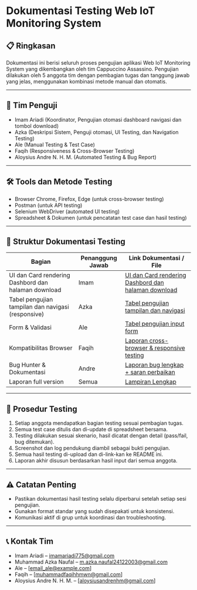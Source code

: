# Dokumentasi Testing Web IoT Monitoring System

## 📋 Ringkasan
Dokumentasi ini berisi seluruh proses pengujian aplikasi Web IoT Monitoring System yang dikembangkan oleh tim Cappuccino Assassino. Pengujian dilakukan oleh 5 anggota tim dengan pembagian tugas dan tanggung jawab yang jelas, menggunakan kombinasi metode manual dan otomatis.

---

## 📌 Tim Penguji  
- Imam Ariadi (Koordinator, Pengujian otomasi dashboard navigasi dan tombol download)  
- Azka (Deskripsi Sistem, Penguji otomasi, UI Testing, dan Navigation Testing)  
- Ale (Manual Testing & Test Case)  
- Faqih (Responsiveness & Cross-Browser Testing)  
- Aloysius Andre N. H. M. (Automated Testing & Bug Report)

---

## 🛠️ Tools dan Metode Testing  
- Browser Chrome, Firefox, Edge (untuk cross-browser testing)  
- Postman (untuk API testing)  
- Selenium WebDriver (automated UI testing)  
- Spreadsheet & Dokumen (untuk pencatatan test case dan hasil testing)  

---

## 📑 Struktur Dokumentasi Testing

| Bagian                           | Penanggung Jawab | Link Dokumentasi / File          |
|---------------------------------|------------------|---------------------------------|
| UI dan Card rendering Dashbord dan halaman download | Imam             | [UI dan Card rendering Dashbord dan halaman download](https://drive.google.com/file/d/1eJkcl_K06fNl3JDvciVui5cdd1kz8L12/view?usp=sharing) |
| Tabel pengujian tampilan dan navigasi (responsive)  | Azka             | [Tabel pengujian tampilan dan navigasi](https://docs.google.com/spreadsheets/d/1DX0mC8nfeH5n24itAdtZEnBuNX9IBJz7il7pLXlpDFg/edit?gid=0#gid=0)                |
| Form & Validasi  | Ale              | [Tabel pengujian input form](LINK_DOC_ALE)                  |
| Kompatibilitas Browser  | Faqih            | [Laporan cross-browser & responsive testing](LINK_DOC_FAQIH)            |
| Bug Hunter & Dokumentasi  | Andre            | [Laporan bug lengkap + saran perbaikan](LINK_DOC_ANDRE)           |
| Laporan full version                       | Semua            | [Lampiran Lengkap](https://docs.google.com/document/d/192Gv3a3DJxLqIDMMazt0a27H8FjmIuQEaI0Q39vx5Ow/edit?usp=sharing)                  |

---

## 📌 Prosedur Testing  
1. Setiap anggota mendapatkan bagian testing sesuai pembagian tugas.  
2. Semua test case ditulis dan di-update di spreadsheet bersama.  
3. Testing dilakukan sesuai skenario, hasil dicatat dengan detail (pass/fail, bug ditemukan).  
4. Screenshot dan log pendukung diambil sebagai bukti pengujian.  
5. Semua hasil testing di-upload dan di-link-kan ke README ini.  
6. Laporan akhir disusun berdasarkan hasil input dari semua anggota.

---

## ⚠️ Catatan Penting  
- Pastikan dokumentasi hasil testing selalu diperbarui setelah setiap sesi pengujian.  
- Gunakan format standar yang sudah disepakati untuk konsistensi.  
- Komunikasi aktif di grup untuk koordinasi dan troubleshooting.

---

## 📞 Kontak Tim  
- Imam Ariadi – imamariadi775@gmail.com  
- Muhammad Azka Naufal – m.azka.naufal24122003@gmail.com
- Ale – [email_ale@example.com]  
- Faqih – [muhammadfaqihhmwn@gmail.com]  
- Aloysius Andre N. H. M. – [aloysiusandrenhm@gmail.com]  

